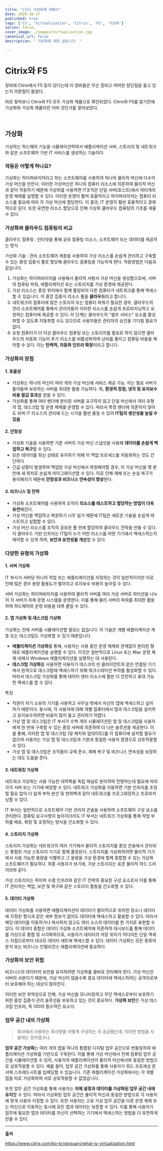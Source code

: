 ```yaml
---
title: "[CS] 가상화에 대해서"
date: 2020-10-17
published: true
tags: ['CS', 'Virtualization', 'Citrix', 'F5', '가상화']
series: false,
cover_image: ./images/Virtualization.jpg
canonical_url: false
description: " 가상화에 대한 글입니다. "

---
```


# Citrix와 F5

장비에 Citrix에서 F5 등이 있다는데 이 장비들은 무슨 장비고 어떠한 장단점을 들고 있는지 의문점이 들었다.

따로 찾아보니 Citrix와 F5 모두 가상화 제품으로 확인되었다. Citrix와 F5를 알기전에 가상화와 가상화 제품이란 어떠 것인가를 찾아보았다.

<br/>

## 가상화

가상하는 하드웨어 기능을 시뮬레이션하여서 애플리케이션 서버, 스토리지 및 네트워크와 같은 소프트웨어 기반 IT 서비스를 생성하는 기술이다.

### 작동은 어떻게 하나요?

가상화는 하이퍼바이저라고 하는 소프트웨어를 사용하여 하나의 물리적 머신에 다수의 가상 머신을 만든다. 이러한 가상머신은 하나의 컴퓨터 리소스에 의존하여 물리적 머신과 같이 작동하기 때문에 가상회를 사용하면 IT조직은 단일 서버(호스트)에서 여러개의 운영 체제를 실행할 수 있다. 이러한 운영이 훨씩 효율적이고 하이퍼라이저는 컴퓨터 리소스를 필요에 따라 각 가상 머신에 할당한다. 이 결과, IT 운영이 훨씬 효율적이고 경제적으로 된다. 또한 유연한 리소스 할당으로 인해 가상화 클라우드 컴퓨팅의 기초를 세울 수 있다.

### 가상화와 클라우드 컴퓨팅의 비교

클라우드 컴퓨팅 : 인터넷을 통해 공유 컴퓨팅 리소스, 소프트웨어 또는 데이터를 제공하는 방식

가상화 기술 : 관리 소프트웨어 계층을 사용하여 가상 리소스를 손쉽게 관리하고 구축할 수 있는 중앙 집중식 풀로 할당해 클라우드 컴퓨팅을 가능하게 한다. 작동방법은 다음과 같습니다.
1. 가상화는 하이퍼바이저를 사용해서 물리적 서벙서 가상 머신을 생성함으로써, 서버의 컴퓨팅 파워, 애플리케이션 또는 스토리지를 가상 환경에 제공한다.
2. 가상 리소스는 중앙 위치에서 함께 풀링되어 다른 컴퓨터가 네트워크를 통해 액세스할 수 있습니다. 이 중앙 집중식 리소스 풀을 **클라우드**라고 합니다.
3. 네트워크의 컴퓨터에 많은 스토리지 또는 컴퓨터 파워가 필요한 경우, 클라우드의 관리 소프트웨어를 통해서 관리자들이 이러한 리소스를 손쉽게 프로비지닝하고 요청하는 컴퓨터에 제공할 수 있다. 이 단계는 클라우드의 "셀프 서비스" 요소를 활성화할 수 있도록 자동화할 수도 있으므로 사용자들은 관리자의 승인을 기다릴 필요가 없다.
4. 요청 컴퓨터가 더 이상 클라우드 컴퓨팅 또는 스토리지를 필요로 하지 않으면 클라우드의 자동화 기능이 추가 리소스를 비활성화하여 낭비를 줄이고 컴퓨팅 비용을 제어할 수 있다. 이는 **탄력적, 자동화 인프라 확장**이라고 합니다.

### 가상화의 장점

#### 1. 효율성

- 가상화는 하나의 머신이 여러 개의 가상 머신에 서비스 제공 가능. 이는 필요 서버가 줄어들며 보유하는 서버를 최대한 활용 가능하다. 즉, **환경적 장점, 냉각 및 유지보수 비용 절감 효과**를 얻을 수 있다.
- 가상화를 통해 여러 벤더에 분리된 서버를 요구하지 않고 단일 머신에서 여러 유형의 앱, 데스크탑 및 운영 체제를 운영할 수 있다. 따라서 특정 벤더에 의존하지 않아도 되며 IT 리소스의 관리에 드는 시가을 훨씬 줄일 수 있어 **IT팀의 생산성을 높일 수 있음**

#### 2. 안정성

- 가상화 기술을 사용하면 기존 서버의 가상 머신 스냅샷을 사용해 **데이터를 손쉽게 백업하고 복구**할 수 있다. 
- 모든 데이터를 최신 상태로 유지하기 위해 이 백업 프로세스를 자동화하는 것도 간단하다
- 긴급 상황이 발생하여 백업된 가상 머신에서 복원해야할 경우, 이 가상 머신을 몇 분만에 새 위치로 손쉽게 마이그레이션할 수 있다. 이로 인해 재해 또는 손실 복구가 용이해지기 때문에 **안정성과 비즈니스 연속성이 향상**한다.

#### 3. 비즈니스 및 전략

- 가상화 소프트웨어를 사용하여 조직이 **리소스를 테스트하고 할당하는 방법이 더욱 유연**해진다.
- 가상 머신을 백업하고 복원하기 너무 쉽기 때문에 IT팀은 새로운 기술을 손쉽게 테스트하고 실험할 수 있다.
- 가상 머신 리소스를 조직의 공유된 풀 안에 할당하여 클라우드 전략을 만들 수 있다. 이 클라우드 기반 인프라는 IT팀이 누가 어떤 리소스를 어떤 기기에서 액세스하는지 제어할 수 있게 하여, **보안과 유연성을 개선**할 수 있다.

### 다양한 유형의 가상화

#### 1. 서버 가상화

IT 부서가 서버당 하나의 작업 또는 애플리케이션을 지정하는 것이 일반적이지만 이로 인해 많은 경우 용량 활용도가 떨어지고 유지보수 비용이 높아질 수 있다. 

서버 가상화는 하이퍼바이저를 사용하여 물리적 서버를 여러 가상 서버로 파티션을 나누어 각 서버가 자체 운영 시스템을 운영한다. 이를 통해 물리 서버의 파워를 최대한 활용하여 하드웨어와 운영 비용을 대폭 줄일 수 있다.

#### 2. 앱 가상화 및 데스크탑 가상화

가상화는 전체 서버를 시뮬레이션할 필요는 없습니다. 이 기술은 개별 애플리케이션 계층 또는 데스크탑도 가상화할 수 있기 때문입니다.

- **애플리케이션 가상화**를 통해, 사용자는 사용 중인 운영 체제와 관계없이 분리된 형태로 애플리케이션을 실행할 수 있다. 이것은 일반적으로 Linux 또는 Mac 운영 체제 내에서 Windows 애플리케이션을 실행하는 데 사용된다.
- **데스크탑 가상화**를 사용하면 사용자가 데스크의 씬 클라이언트와 같은 연결된 기기에서 원격으로 데스크탑에 액세스하기 위해 워크스테이션 부하를 활성화할 수 있다. 따라서 데스크탑 가상화를 통해 데이터 센터 리소스에 훨씬 더 안전하고 휴대 가능한 액세스를 할 수 있다.

특징
- 직원이 자기 소유의 기기를 사용하고 사무실 밖에서 자신의 앱에 액세스하고 싶어 하기 때문이다. 동시에, 각 사용자에 대해 개별 컴퓨터에서 앱과 데스크탑을 설치하고 유지보수하려면 비용이 많이 들고 관리하기 어렵다.
- 가상 앱 및 데스크탑은 IT 부서가 수백 개의 시뮬레이션된 앱 및 데스크탑을 사용자에게 한 번에 구축할 수 있는 중앙 서버에 의존하여 더 나은 솔루션을 제공한다. 이를 통해, 이러한 앱 및 데스크탑 (및 패치와 업데이트)를 각 컴퓨터에 설치할 필요가 없으며 사용자는 가상 앱 및 데스크탑과 기본과 동일한 사용자 환경으로 상호작용할 수 있다. 
- 가상 앱 및 데스크탑은 조직들이 규제 준수, 재해 복구 및 비즈니스 연속성을 보장하는 데도 도움을 준다.


#### 3. 네트워킹 가상화

네트워크 가상화는 사용 가능한 대역폭을 독립 채널로 분리하여 진행하는데 필요에 따라 각각 서버 또는 기기에 배정할 수 있다. 네트워크 가상화를 이용하면 기본 인프라를 조정할 필요 없이 더 쉽게 부하 분산 및 방화벽과 같이 네트워크를 프로그래밍하고 프로비저닝할 수 있다. 

IT 부서는 일반적으로 소프트웨어 기반 관리자 콘솔을 사용하여 소프트웨어 구성 요소를 관리한다. 컴퓨팅 요구사항이 높아지더라도 IT 부서는 네트워크 가상화를 통해 작업 부하를 배포, 확장 및 조정하는 방식을 간소화할 수 있다.

#### 4. 스토리지 가상화

스토리지 가상화는 네트워크의 여러 기기에서 물리적 스토리지를 중앙 콘솔에서 관리되는 통합된 가상 스토리지 기기로 함께 풀링된다. 스토리지를 가상화하려면 물리적 기기에서 사용 가능한 용량을 식별하고 그 용량을 가상 환경에 함께 종합할 수 있는 가상화 소프트웨어가 필요하다. 최종 사용자가 보기에, 가상 스토리지는 표준 물리적 하드 드라이브와 같다. 

가상 스토리지는 하이퍼 수렴 인프라와 같은 IT 전략의 중요한 구성 요소로서 이를 통해 IT 관리자는 백업, 보관 및 복구와 같은 스토리지 활동을 간소화할 수 있다.

#### 5. 데이터 가상화

데이터 가상화를 사용하면 애플리케이션이 데이터가 물리적으로 위치한 장소나 데이터에 지정된 형식과 같은 세부 정보가 없어도 데이터에 액세스하고 활용할 수 있다. 따라서 해당 데이터를 이동하거나 복사하지 않고도 여러 소스의 데이터를 한 가지로 표현할 수 있다. 이 데이터 종합은 데이터 가상화 소프트웨어에 의존하여 대시보드를 통해 데이터를 가상으로 통합 및 시각화하므로, 사용자가 데이터의 저장 위치가 어디이든 단일 액세스 지점으로부터 대규모 데이터 세트에 액세스할 수 있다. 데이터 가상화는 모든 종류의 분석 또는 비즈니스 인텔리전스 애플리케이션에 중요하다.


### 가상화의 보안 위험

비즈니스의 데이터의 보안을 유지하려면 가상화를 올바로 관리해야 한다. 가상 머신은 서버의 사본이기 때문에, 가상 머신이 많을수록 중요 데이터에 액세스하려는 공격자로부터 보호해야 하는 대상이 많아진다. 

이러한 보안 취약성으로 인해, 가상 머신을 모니터링하고 무단 액세스로부터 보호하기 위한 중앙 집중식 관리 솔루션을 보유하고 있는 것이 중요하다. **가상화 보안**은 가상 데스크탑 인프라, 즉 VDI의 필수적인 요소다.

### 업무 공간 내의 가상화

> 회사에서 사용하는 회사망을 어떻게 구성하는 지 궁금했는데, 이러한 방법을 사용하는 것이였구나.

**업무 공간 가상화**는 여러 개의 앱을 하나의 통합된 디지털 업무 공간으로 번들링하여 애플리케이션 가상화를 기반으로 구축된다. 이를 통해 가상 머신에서 전체 컴퓨팅 업무 공간을 시뮬레이션할 수 있어, 사용자의 애플리케이션이 물리적 머신에서와 동일한 방법으로 상호작용할 수 있다. 예를 들어, 업무 공간 가상화를 통해 사용자가 워드 프로세싱 문서에 스프레드시트를 임베딩할 수 있습니다. 기존 애플리케이션 가상화에서는 각 개별 앱을 따로 가상화하여 서로 상호작용할 수 없었습니다.

또한 업무 공간 가상화를 통해 사용자는 **자체 설정과 데이터를 가상화된 업무 공간 내에 유지**할 수 있다. 따라서 가상화된 업무 공간은 물리적 머신과 동일한 방법으로 각 사용자에 맞게 사용자 지정할 수 있다. 또한 사용자는 고유 가상 업무 공간을 다른 운영 체제 또는 머신으로 이동하는 동시에 모든 앱과 데이터는 보존할 수 있다. 이를 통해 사용자가 업무에 필요한 앱과 데이터를 자신이 선택하는 기기에서 액세스하는 방법을 더 유연하게 만들 수 있다.




---

**출처**

https://www.citrix.com/ko-kr/glossary/what-is-virtualization.html
